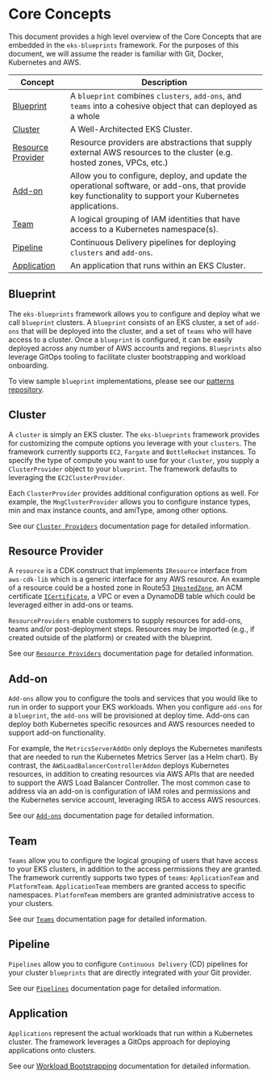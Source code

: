 # Core Concepts

This document provides a high level overview of the Core Concepts that are embedded in the `eks-blueprints` framework. For the purposes of this document, we will assume the reader is familiar with Git, Docker, Kubernetes and AWS. 

| Concept       | Description                                                           |     
|---------------|-----------------------------------------------------------------------|
| [Blueprint](#blueprint) | A `blueprint` combines `clusters`, `add-ons`, and `teams` into a cohesive object that can deployed as a whole |                              
| [Cluster](#cluster) | A Well-Architected EKS Cluster. |
| [Resource Provider](#resource-provider) | Resource providers are abstractions that supply external AWS resources to the cluster (e.g. hosted zones, VPCs, etc.) |
| [Add-on](#add-on) |  Allow you to configure, deploy, and update the operational software, or add-ons, that provide key functionality to support your Kubernetes applications. |
| [Team](#team) | A logical grouping of IAM identities that have access to a Kubernetes namespace(s). |
| [Pipeline](#pipeline) | Continuous Delivery pipelines for deploying `clusters` and `add-ons`. |
| [Application](#application) | An application that runs within an EKS Cluster. |

## Blueprint 

The `eks-blueprints` framework allows you to configure and deploy what we call `blueprint` clusters. A `blueprint` consists of an EKS cluster, a set of `add-ons` that will be deployed into the cluster, and a set of `teams` who will have access to a cluster. Once a `blueprint` is configured, it can be easily deployed across any number of AWS accounts and regions. `Blueprints` also leverage GitOps tooling to facilitate cluster bootstrapping and workload onboarding. 

To view sample `blueprint` implementations, please see our [patterns repository](https://github.com/aws-samples/cdk-eks-blueprints-patterns). 

## Cluster

A `cluster` is simply an EKS cluster. The `eks-blueprints` framework provides for customizing the compute options you leverage with your `clusters`. The framework currently supports `EC2`, `Fargate` and `BottleRocket` instances. To specify the type of compute you want to use for your `cluster`, you supply a `ClusterProvider` object to your `blueprint`. The framework defaults to leveraging the `EC2ClusterProvider`.

Each `ClusterProvider` provides additional configuration options as well. For example, the `MngClusterProvider` allows you to configure instance types, min and max instance counts, and amiType, among other options. 

See our [`Cluster Providers`](../cluster-providers) documentation page for detailed information. 

## Resource Provider

A `resource` is a CDK construct that implements `IResource` interface from `aws-cdk-lib` which is a generic interface for any AWS resource. An example of a resource could be a hosted zone in Route53 [`IHostedZone`](https://docs.aws.amazon.com/cdk/api/v2/docs/aws-cdk-lib.aws_route53.HostedZone.html), an ACM certificate [`ICertificate`](https://docs.aws.amazon.com/cdk/api/v2/docs/aws-cdk-lib.aws_certificatemanager.ICertificate.html), a VPC or even a DynamoDB table which could be leveraged either in add-ons or teams.

`ResourceProviders` enable customers to supply resources for add-ons, teams and/or post-deployment steps. Resources may be imported (e.g., if created outside of the platform) or created with the blueprint. 

See our [`Resource Providers`](resource-providers/index.md) documentation page for detailed information.

## Add-on

`Add-ons` allow you to configure the tools and services that you would like to run in order to support your EKS workloads. When you configure `add-ons` for a `blueprint`, the `add-ons` will be provisioned at deploy time. Add-ons can deploy both Kubernetes specific resources and AWS resources needed to support add-on functionality. 

For example, the `MetricsServerAddOn` only deploys the Kubernetes manifests that are needed to run the Kubernetes Metrics Server (as a Helm chart). By contrast, the `AWSLoadBalancerControllerAddon` deploys Kubernetes resources, in addition to creating resources via AWS APIs that are needed to support the AWS Load Balancer Controller. The most common case to address via an add-on is configuration of IAM roles and permissions and the Kubernetes service account, leveraging IRSA to access AWS resources.

See our [`Add-ons`](./addons/index.md) documentation page for detailed information. 

## Team 

`Teams` allow you to configure the logical grouping of users that have access to your EKS clusters, in addition to the access permissions they are granted. The framework currently supports two types of `teams`: `ApplicationTeam` and `PlatformTeam`. `ApplicationTeam` members are granted access to specific namespaces. `PlatformTeam` members are granted administrative access to your clusters. 

See our [`Teams`](../teams) documentation page for detailed information. 

## Pipeline

`Pipelines` allow you to configure `Continuous Delivery` (CD) pipelines for your cluster `blueprints` that are directly integrated with your Git provider.

See our [`Pipelines`](../pipelines) documentation page for detailed information. 

## Application

`Applications` represent the actual workloads that run within a Kubernetes cluster. The framework leverages a GitOps approach for deploying applications onto clusters. 

See our [Workload Bootstrapping](./addons/argo-cd.md#bootstrapping) documentation for detailed information.